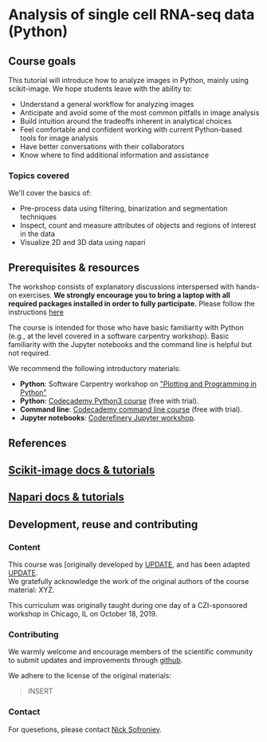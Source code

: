 # Analysis of single cell RNA-seq data (Python)

## Course goals

This tutorial will introduce how to analyze images in Python, mainly using scikit-image. We hope students leave with the ability to:

- Understand a general workflow for analyzing images
- Anticipate and avoid some of the most common pitfalls in image analysis
- Build intuition around the tradeoffs inherent in analytical choices
- Feel comfortable and confident working with current Python-based tools for image analysis
- Have better conversations with their collaborators
- Know where to find additional information and assistance

### Topics covered

We'll cover the basics of:

- Pre-process data using filtering, binarization and segmentation techniques
- Inspect, count and measure attributes of objects and regions of interest in the data
- Visualize 2D and 3D data using napari

## Prerequisites & resources

The workshop consists of explanatory discussions interspersed with hands-on exercises. **We strongly encourage you to bring a laptop with all required packages installed in order to fully participate.** Please follow the instructions [here](setup.md)

The course is intended for those who have basic familiarity with Python (e.g., at the level covered in a software carpentry workshop). Basic familiarity with the Jupyter notebooks and the command line is helpful but not required.

We recommend the following introductory materials:

- **Python**: Software Carpentry workshop on ["Plotting and Programming in Python"](http://swcarpentry.github.io/python-novice-gapminder/)
- **Python**: [Codecademy Python3 course](https://www.codecademy.com/learn/learn-python-3) (free with trial).
- **Command line**: [Codecademy command line course](https://www.codecademy.com/learn/learn-the-command-line) (free with trial).
- **Jupyter notebooks**: [Coderefinery Jupyter workshop](https://coderefinery.github.io/jupyter/).

## References

## [Scikit-image docs & tutorials](https://scikit-image.org/docs/stable/user_guide.html)

## [Napari docs & tutorials](https://napari.github.io/napari-tutorials/)

## Development, reuse and contributing

### Content

This course was [originally developed by [UPDATE](), and has been adapted [UPDATE]().  
We gratefully acknowledge the work of the original authors of the course material: XYZ.

This curriculum was originally taught during one day of a CZI-sponsored workshop in Chicago, IL on October 18, 2019.

### Contributing

We warmly welcome and encourage members of the scientific community to submit updates and improvements through [github](https://github.com/chanzuckerberg/image-analysis-course).

We adhere to the license of the original materials:

> INSERT

### Contact

For quesetions, please contact [Nick Sofroniev](https://twitter.com/sofroniewn).
